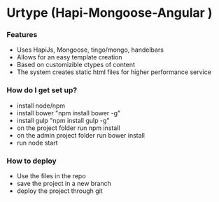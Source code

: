 Urtype (Hapi-Mongoose-Angular )
========================


### Features ###

* Uses HapiJs, Mongoose, tingo/mongo, handelbars
* Allows for an easy template creation
* Based on customizible ctypes of content
* The system creates static html files for higher performance service

### How do I get set up? ###

* install node/npm
* install bower "npm install bower -g"
* install gulp "npm install gulp -g"
* on the project folder run npm install
* on the admin project folder run bower install
* run node start

### How to deploy ###

* Use the files in the repo
* save the project in a new branch
* deploy the project through git
